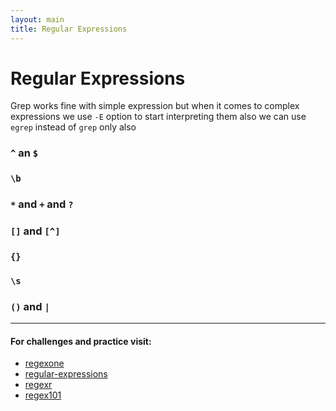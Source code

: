 ```yaml
---
layout: main
title: Regular Expressions
---
```


# Regular Expressions

Grep works fine with simple expression but when it comes to complex expressions we use `-E` option to start interpreting them also we can use `egrep` instead of `grep` only also

### `^` an `$`

### `\b`

### `*` and `+` and `?`

### `[]` and `[^]`

### `{}`

### `\s`

### `()` and `|`

---

#### For challenges and practice visit:

* [regexone](http://regexone.com/)
* [regular-expressions](http://www.regular-expressions.info/)
* [regexr](http://regexr.com)
* [regex101](https://regex101.com/)
